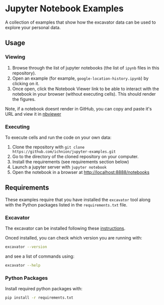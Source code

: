 # Jupyter Notebook Examples

A collection of examples that show how the excavator data can
 be used to explore your personal data.

## Usage

### Viewing

1. Browse through the list of jupyter notebooks (the list of `ipynb` files in this repository).
2. Open an example (for example, `google-location-history.ipynb`) by clicking on it.
3. Once open, click the Notebook Viewer link to be able to interact with the notebook in your browser 
  (without executing cells). This should render the figures.

Note, if a notebook doesnt render in GitHub, you can copy and paste it's URL and view it in [nbviewer](https://nbviewer.jupyter.org/)
### Executing  
To execute cells and run the code on your own data:

1. Clone the repository with `git clone https://github.com/ichnion/jupyter-examples.git`
2. Go to the directory of the cloned repository on your computer.
3. Install the requirements (see requirements section below)
4. Launch a jupyter server with `jupyter notebook` 
5. Open the notebook in a browser at  [http://localhost:8888/notebooks](http://localhost:8888/notebooks)

## Requirements

These examples require that you have installed the `excavator` tool along with
 the Python packages listed in the `requirements.txt` file.

### Excavator

The excavator can be installed following these [instructions](https://ichnion.github.io/website/docs/user/install).

Onced installed, you can check which version you are running with:

```bash
excavator --version
```

and see a list of commands using:

```bash
excavator --help
```

### Python Packages

Install required python packages with:

```bash
pip install -r requirements.txt
```
